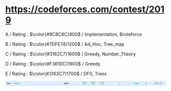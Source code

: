 # https://codeforces.com/contest/2019

A / Rating : $\color{#8C8C8C}800$ / Implementation, Bruteforce

B / Rating : $\color{#7DFE74}1200$ / Ad_Hoc, Tree_map

C / Rating : $\color{#3162C7}1600$ / Greedy, Number_Theory

D / Rating : $\color{#F361DC}1900$ / Greedy

E / Rating : $\color{#3162C7}1700$ / DFS, Trees

![My Image](https://github.com/kss418/Codeforces/blob/main/Images/975.png)


